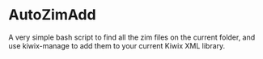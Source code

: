 # AutoZimAdd
A very simple bash script to find all the zim files on the current folder, and use kiwix-manage to add them to your current Kiwix XML library.
